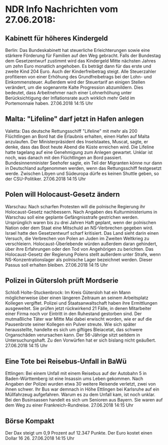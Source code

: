 # NDR Info Nachrichten vom 27.06.2018:


## Kabinett für höheres Kindergeld
Berlin: Das Bundeskabinett hat steuerliche Erleichterungen sowie eine stärkere Förderung für Familien auf den Weg gebracht. Falls der Bundestag dem Gesetzentwurf zustimmt wird das Kindergeld Mitte nächsten Jahres um zehn Euro monatlich angehoben. Es beträgt dann für das erste und zweite Kind 204 Euro. Auch der Kinderfreibetrag steigt. Alle Steuerzahler profitieren von einer Erhöhung des Grundfreibetrags bei der Lohn- und Einkommensteuer. Außerdem wird der Steuertarif an einigen Stellen verändert, um die sogenannte Kalte Progression abzumildern. Dies bedeutet, dass Arbeitnehmer nach einer Lohnerhöhung unter Berücksichtigung der Inflationsrate auch wirklich mehr Geld im Portemonnaie haben. 27.06.2018 14:15 Uhr 

## Malta: "Lifeline" darf jetzt in Hafen anlegen
Valetta:	Das deutsche Rettungsschiff "Lifeline" mit mehr als 200 Flüchtlingen an Bord hat die Erlaubnis erhalten, einen Hafen auf Malta anzulaufen. Der Ministerpräsident des Inselstaates, Muscat, sagte, er denke, dass das Boot heute Abend die Küste erreichen wird. Die Lifeline hatte tagelang auf eine Genehmigung zum Anlegen gewartet. Unklar ist noch, was danach mit den Flüchtlingen an Bord passiert. Bundesinnenminister Seehofer sagte, ein Teil der Migranten könne nur dann in Deutschland aufgenommen werden, wenn das Rettungsschiff festgesetzt werde. Zwischen Libyen und Südeuropa dürfe es keinen Shuttle geben, so der CSU-Politiker. 27.06.2018 14:15 Uhr 

## Polen will Holocaust-Gesetz ändern
Warschau: Nach scharfen Protesten will die polnische Regierung ihr Holocaust-Gesetz nachbessern. Nach Angaben des Kulturministeriums in Warschau soll eine geplante Gefängnisstrafe gestrichen werden. Ursprünglich waren bis zu drei Jahren Haft geplant, wenn der polnischen Nation oder dem Staat eine Mitschuld an NS-Verbrechen gegeben wird. Israel hatte den Gesetzentwurf scharf kritisiert. Das Land sieht darin einen Versuch, die Verbrechen von Polen an Juden im Zweiten Weltkrieg zu verschleiern. Holocaust-Überlebende würden außerdem daran gehindert, über ihre Erfahrungen oder den Tod von Angehörigen zu berichten. Das Holocaust-Gesetz der Regierung Polens stellt außerdem unter Strafe, wenn NS-Konzentrationslager als polnische Lager bezeichnet werden. Dieser Passus soll erhalten bleiben. 27.06.2018 14:15 Uhr 

## Polizei in Gütersloh prüft Mordserie
Schloß Holte-Stuckenbrock: Im Kreis Gütersloh hat ein Mann möglicherweise über einen längeren Zeitraum an seinem Arbeitsplatz Kollegen vergiftet. Polizei und Staatsanwaltschaft haben ihre Ermittlungen ausgeweitet. Sie prüfen jetzt rückwirkend 21 Fälle, in denen Mitarbeiter einer Firma noch vor Eintritt in den Ruhestand gestorben sind. Der mutmaßliche Täter war Mitte Mai dabei erwischt worden, wie er auf die Pausenbrote seiner Kollegen ein Pulver streute. Wie sich später herausstellte, handelte es sich um giftiges Bleiacetat, das schwere Organschäden verursachen kann. Der 56-Jährige sitzt seitdem in Untersuchungshaft. Zu den Vorwürfen hat er sich bislang nicht geäußert. 27.06.2018 14:15 Uhr 

## Eine Tote bei Reisebus-Unfall in BaWü
Ettlingen: Bei einem Unfall mit einem Reisebus auf der Autobahn 5 in Baden-Württemberg ist eine Insassin ums Leben gekommen. Nach Angaben der Polizei wurden etwa 30 weitere Reisende verletzt, zwei von ihnen schwer. Ihr Bus war demnach in Höhe Ettlingen bei Karlsruhe auf ein Müllfahrzeug aufgefahren. Warum es zu dem Unfall kam, ist noch unklar. Bei den Businsassen handelt es sich um Senioren aus Bayern. Sie waren auf dem Weg zu einer Frankreich-Rundreise. 27.06.2018 14:15 Uhr 

## Börse Kompakt
Der Dax steigt um 0,9 Prozent auf 12.347  Punkte. Der Euro kostet einen Dollar 16 26. 27.06.2018 14:15 Uhr 
